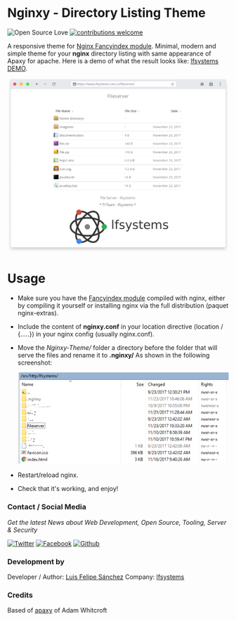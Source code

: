 # Nginxy - Directory Listing Theme
![Open Source Love](https://badges.frapsoft.com/os/v1/open-source.png?v=103)
[![contributions welcome](https://img.shields.io/badge/contributions-welcome-brightgreen.svg?style=flat)](https://github.com/lfelipe1501/Nginxy/issues)

A responsive theme for [Nginx Fancyindex module](https://github.com/aperezdc/ngx-fancyindex). Minimal, modern and simple theme for your **nginx** directory listing with same appearance of Apaxy for apache.
Here is a demo of what the result looks like: [lfsystems DEMO](https://www.lfsystems.com.co/fileserver/).

![Nginxy-Demo](https://raw.githubusercontent.com/lfelipe1501/lfelipe-projects/master/Nginxy-Theme/nginxy.png)

# Usage
- Make sure you have the [Fancyindex module](https://github.com/aperezdc/ngx-fancyindex) compiled with nginx, either by compiling it yourself or installing nginx via the full distribution (paquet nginx-extras).

- Include the content of **nginxy.conf** in your location directive (location / {.....}) in your nginx config (usually nginx.conf).

- Move the *Nginxy-Theme/* folder a directory before the folder that will serve the files and rename it to **.nginxy/** As shown in the following screenshot:

  ![ScreenShot](https://raw.githubusercontent.com/lfelipe1501/lfelipe-projects/master/Nginxy-Theme/Capture.PNG)

- Restart/reload nginx.

- Check that it's working, and enjoy!

### Contact / Social Media

*Get the latest News about Web Development, Open Source, Tooling, Server & Security*

[![Twitter](https://github.frapsoft.com/social/twitter.png)](https://twitter.com/lfelipe1501)
[![Facebook](https://github.frapsoft.com/social/facebook.png)](https://www.facebook.com/lfelipe1501)
[![Github](https://github.frapsoft.com/social/github.png)](https://github.com/lfelipe1501)

### Development by

Developer / Author: [Luis Felipe Sánchez](https://github.com/lfelipe1501)
Company: [lfsystems](https://www.lfsystems.com.co)

### Credits
Based of [apaxy](https://github.com/AdamWhitcroft/Apaxy) of Adam Whitcroft
